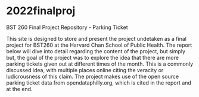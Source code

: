 # 2022finalproj
BST 260 Final Project Repository - Parking Ticket


This site is designed to store and present the project undetaken as a final project for BST260 at the Harvard Chan School of Public Health. The report below will dive into detail regarding the content of the project, but simply but, the goal of the project was to explore the idea that there are more parking tickets given out at different times of the month. This is a commonly discussed idea, with multiple places online citing the veracity or ludicrousness of this claim. The project makes use of the open source parking ticket data from opendataphilly.org, which is cited in the report and at the end. 

